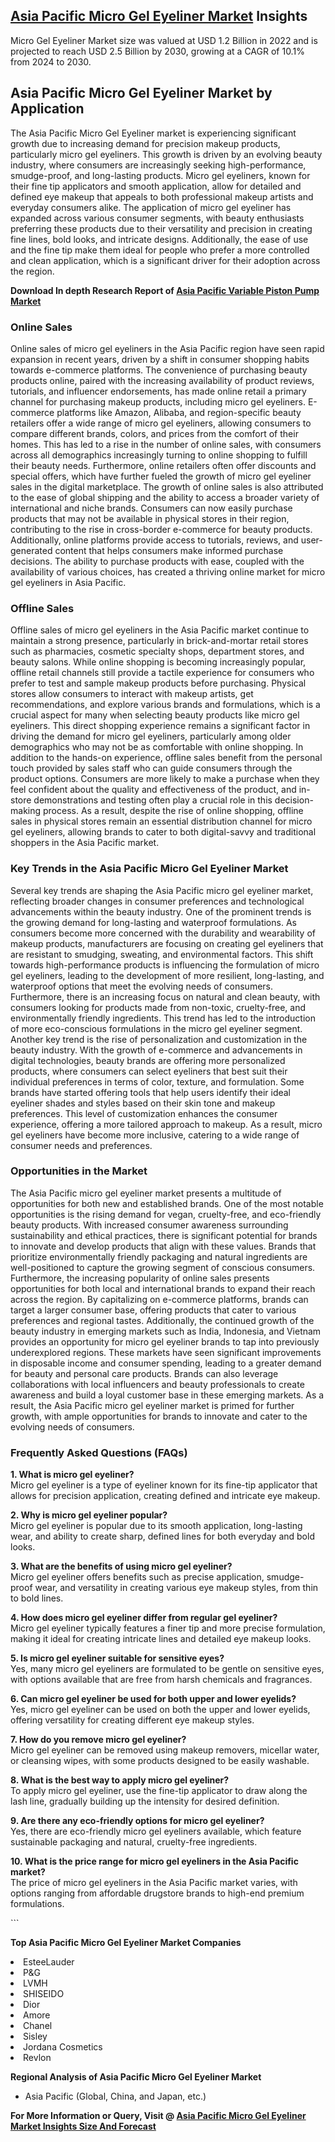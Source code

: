<h2><a href="https://www.verifiedmarketreports.com/download-sample/?rid=422444&amp;utm_source=Github-Feb&amp;utm_medium=219" target="_blank">Asia Pacific Micro Gel Eyeliner Market</a> Insights</h2><p>Micro Gel Eyeliner Market size was valued at USD 1.2 Billion in 2022 and is projected to reach USD 2.5 Billion by 2030, growing at a CAGR of 10.1% from 2024 to 2030.</p><p><h2>Asia Pacific Micro Gel Eyeliner Market by Application</h2> <p>The Asia Pacific Micro Gel Eyeliner market is experiencing significant growth due to increasing demand for precision makeup products, particularly micro gel eyeliners. This growth is driven by an evolving beauty industry, where consumers are increasingly seeking high-performance, smudge-proof, and long-lasting products. Micro gel eyeliners, known for their fine tip applicators and smooth application, allow for detailed and defined eye makeup that appeals to both professional makeup artists and everyday consumers alike. The application of micro gel eyeliner has expanded across various consumer segments, with beauty enthusiasts preferring these products due to their versatility and precision in creating fine lines, bold looks, and intricate designs. Additionally, the ease of use and the fine tip make them ideal for people who prefer a more controlled and clean application, which is a significant driver for their adoption across the region. <p><strong>Download In depth Research Report of <a href="https://www.verifiedmarketreports.com/download-sample/?rid=236118&amp;utm_source=Pulse-Dec&amp;utm_medium=219" target="_blank">Asia Pacific Variable Piston Pump Market</a></strong></p></p> <h3>Online Sales</h3> <p>Online sales of micro gel eyeliners in the Asia Pacific region have seen rapid expansion in recent years, driven by a shift in consumer shopping habits towards e-commerce platforms. The convenience of purchasing beauty products online, paired with the increasing availability of product reviews, tutorials, and influencer endorsements, has made online retail a primary channel for purchasing makeup products, including micro gel eyeliners. E-commerce platforms like Amazon, Alibaba, and region-specific beauty retailers offer a wide range of micro gel eyeliners, allowing consumers to compare different brands, colors, and prices from the comfort of their homes. This has led to a rise in the number of online sales, with consumers across all demographics increasingly turning to online shopping to fulfill their beauty needs. Furthermore, online retailers often offer discounts and special offers, which have further fueled the growth of micro gel eyeliner sales in the digital marketplace. The growth of online sales is also attributed to the ease of global shipping and the ability to access a broader variety of international and niche brands. Consumers can now easily purchase products that may not be available in physical stores in their region, contributing to the rise in cross-border e-commerce for beauty products. Additionally, online platforms provide access to tutorials, reviews, and user-generated content that helps consumers make informed purchase decisions. The ability to purchase products with ease, coupled with the availability of various choices, has created a thriving online market for micro gel eyeliners in Asia Pacific. <h3>Offline Sales</h3> <p>Offline sales of micro gel eyeliners in the Asia Pacific market continue to maintain a strong presence, particularly in brick-and-mortar retail stores such as pharmacies, cosmetic specialty shops, department stores, and beauty salons. While online shopping is becoming increasingly popular, offline retail channels still provide a tactile experience for consumers who prefer to test and sample makeup products before purchasing. Physical stores allow consumers to interact with makeup artists, get recommendations, and explore various brands and formulations, which is a crucial aspect for many when selecting beauty products like micro gel eyeliners. This direct shopping experience remains a significant factor in driving the demand for micro gel eyeliners, particularly among older demographics who may not be as comfortable with online shopping. In addition to the hands-on experience, offline sales benefit from the personal touch provided by sales staff who can guide consumers through the product options. Consumers are more likely to make a purchase when they feel confident about the quality and effectiveness of the product, and in-store demonstrations and testing often play a crucial role in this decision-making process. As a result, despite the rise of online shopping, offline sales in physical stores remain an essential distribution channel for micro gel eyeliners, allowing brands to cater to both digital-savvy and traditional shoppers in the Asia Pacific market. <h3>Key Trends in the Asia Pacific Micro Gel Eyeliner Market</h3> <p>Several key trends are shaping the Asia Pacific micro gel eyeliner market, reflecting broader changes in consumer preferences and technological advancements within the beauty industry. One of the prominent trends is the growing demand for long-lasting and waterproof formulations. As consumers become more concerned with the durability and wearability of makeup products, manufacturers are focusing on creating gel eyeliners that are resistant to smudging, sweating, and environmental factors. This shift towards high-performance products is influencing the formulation of micro gel eyeliners, leading to the development of more resilient, long-lasting, and waterproof options that meet the evolving needs of consumers. Furthermore, there is an increasing focus on natural and clean beauty, with consumers looking for products made from non-toxic, cruelty-free, and environmentally friendly ingredients. This trend has led to the introduction of more eco-conscious formulations in the micro gel eyeliner segment. Another key trend is the rise of personalization and customization in the beauty industry. With the growth of e-commerce and advancements in digital technologies, beauty brands are offering more personalized products, where consumers can select eyeliners that best suit their individual preferences in terms of color, texture, and formulation. Some brands have started offering tools that help users identify their ideal eyeliner shades and styles based on their skin tone and makeup preferences. This level of customization enhances the consumer experience, offering a more tailored approach to makeup. As a result, micro gel eyeliners have become more inclusive, catering to a wide range of consumer needs and preferences. <h3>Opportunities in the Market</h3> <p>The Asia Pacific micro gel eyeliner market presents a multitude of opportunities for both new and established brands. One of the most notable opportunities is the rising demand for vegan, cruelty-free, and eco-friendly beauty products. With increased consumer awareness surrounding sustainability and ethical practices, there is significant potential for brands to innovate and develop products that align with these values. Brands that prioritize environmentally friendly packaging and natural ingredients are well-positioned to capture the growing segment of conscious consumers. Furthermore, the increasing popularity of online sales presents opportunities for both local and international brands to expand their reach across the region. By capitalizing on e-commerce platforms, brands can target a larger consumer base, offering products that cater to various preferences and regional tastes. Additionally, the continued growth of the beauty industry in emerging markets such as India, Indonesia, and Vietnam provides an opportunity for micro gel eyeliner brands to tap into previously underexplored regions. These markets have seen significant improvements in disposable income and consumer spending, leading to a greater demand for beauty and personal care products. Brands can also leverage collaborations with local influencers and beauty professionals to create awareness and build a loyal customer base in these emerging markets. As a result, the Asia Pacific micro gel eyeliner market is primed for further growth, with ample opportunities for brands to innovate and cater to the evolving needs of consumers. <h3>Frequently Asked Questions (FAQs)</h3> <p><b>1. What is micro gel eyeliner?</b><br>Micro gel eyeliner is a type of eyeliner known for its fine-tip applicator that allows for precision application, creating defined and intricate eye makeup.</p> <p><b>2. Why is micro gel eyeliner popular?</b><br>Micro gel eyeliner is popular due to its smooth application, long-lasting wear, and ability to create sharp, defined lines for both everyday and bold looks.</p> <p><b>3. What are the benefits of using micro gel eyeliner?</b><br>Micro gel eyeliner offers benefits such as precise application, smudge-proof wear, and versatility in creating various eye makeup styles, from thin to bold lines.</p> <p><b>4. How does micro gel eyeliner differ from regular gel eyeliner?</b><br>Micro gel eyeliner typically features a finer tip and more precise formulation, making it ideal for creating intricate lines and detailed eye makeup looks.</p> <p><b>5. Is micro gel eyeliner suitable for sensitive eyes?</b><br>Yes, many micro gel eyeliners are formulated to be gentle on sensitive eyes, with options available that are free from harsh chemicals and fragrances.</p> <p><b>6. Can micro gel eyeliner be used for both upper and lower eyelids?</b><br>Yes, micro gel eyeliner can be used on both the upper and lower eyelids, offering versatility for creating different eye makeup styles.</p> <p><b>7. How do you remove micro gel eyeliner?</b><br>Micro gel eyeliner can be removed using makeup removers, micellar water, or cleansing wipes, with some products designed to be easily washable.</p> <p><b>8. What is the best way to apply micro gel eyeliner?</b><br>To apply micro gel eyeliner, use the fine-tip applicator to draw along the lash line, gradually building up the intensity for desired definition.</p> <p><b>9. Are there any eco-friendly options for micro gel eyeliner?</b><br>Yes, there are eco-friendly micro gel eyeliners available, which feature sustainable packaging and natural, cruelty-free ingredients.</p> <p><b>10. What is the price range for micro gel eyeliners in the Asia Pacific market?</b><br>The price of micro gel eyeliners in the Asia Pacific market varies, with options ranging from affordable drugstore brands to high-end premium formulations.</p> ```</p><p><strong>Top Asia Pacific Micro Gel Eyeliner Market Companies</strong></p><div data-test-id=""><p><li>EsteeLauder</li><li> P&G</li><li> LVMH</li><li> SHISEIDO</li><li> Dior</li><li> Amore</li><li> Chanel</li><li> Sisley</li><li> Jordana Cosmetics</li><li> Revlon</li></p><div><strong>Regional Analysis of&nbsp;Asia Pacific Micro Gel Eyeliner Market</strong></div><ul><li dir="ltr"><p dir="ltr">Asia Pacific (Global, China, and Japan, etc.)</p></li></ul><p><strong>For More Information or Query, Visit @&nbsp;</strong><strong><a href="https://www.verifiedmarketreports.com/product/micro-gel-eyeliner-market/?utm_source=Github-Feb&amp;utm_medium=219" target="_blank">Asia Pacific Micro Gel Eyeliner Market Insights Size And Forecast</a></strong></p></div><h2>&nbsp;</h2><div data-test-id="">&nbsp;</div>
